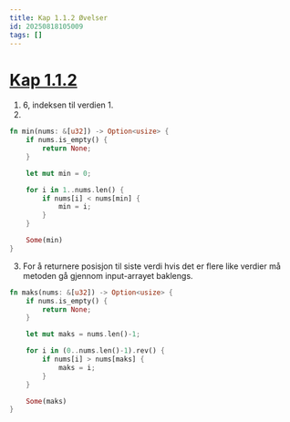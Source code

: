 ```yaml
---
title: Kap 1.1.2 Øvelser
id: 20250818105009
tags: []
---
```


# [Kap 1.1.2]([[20250818104507]])
1. 6, indeksen til verdien 1.
2. 
```rust
fn min(nums: &[u32]) -> Option<usize> {
    if nums.is_empty() {
        return None;
    }

    let mut min = 0;

    for i in 1..nums.len() {
        if nums[i] < nums[min] {
            min = i;
        }
    }

    Some(min)
}
```

3. For å returnere posisjon til siste verdi hvis det er flere like verdier må metoden gå gjennom input-arrayet baklengs.
```rust
fn maks(nums: &[u32]) -> Option<usize> {
    if nums.is_empty() {
        return None;
    }

    let mut maks = nums.len()-1;

    for i in (0..nums.len()-1).rev() {
        if nums[i] > nums[maks] {
            maks = i;
        }
    }

    Some(maks)
}
```